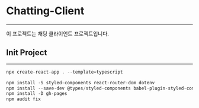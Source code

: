 
# Chatting-Client

---

이 프로젝트는 채팅 클라이언트 프로젝트입니다.





## Init Project

---


```javascript
npx create-react-app . --template=typescript

npm install -S styled-components react-router-dom dotenv
npm install --save-dev @types/styled-components babel-plugin-styled-components @types/react-router-dom
npm install -D gh-pages
npm audit fix
```



